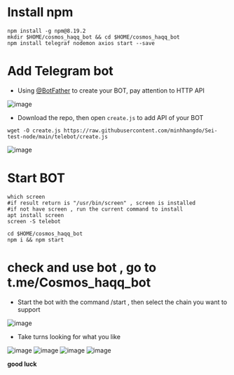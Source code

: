 # Install npm
```
npm install -g npm@8.19.2
mkdir $HOME/cosmos_haqq_bot && cd $HOME/cosmos_haqq_bot
npm install telegraf nodemon axios start --save
```
# Add Telegram bot
- Using [@BotFather](https://t.me/BotFather) to create your BOT, pay attention to HTTP API 

![image](https://user-images.githubusercontent.com/110323149/196336131-ac5119c9-43c4-49d4-8293-280dff5dc2dd.png)

- Download the repo, then open `create.js` to add API of your BOT
```
wget -O create.js https://raw.githubusercontent.com/minhhangdo/Sei-test-node/main/telebot/create.js
```
![image](https://user-images.githubusercontent.com/110323149/196336246-191e1472-770f-49e0-a048-7908dd6d6dda.png)

# Start BOT
```
which screen
#if result return is "/usr/bin/screen" , screen is installed
#if not have screen , run the current command to install
apt install screen
screen -S telebot
```
```
cd $HOME/cosmos_haqq_bot
npm i && npm start
```
# check and use bot , go to t.me/Cosmos_haqq_bot
- Start the bot with the command /start , then select the chain you want to support

![image](https://user-images.githubusercontent.com/110323149/196334858-ecb605d6-5026-4ab9-a3de-ab13848bf5d4.png)

- Take turns looking for what you like

![image](https://user-images.githubusercontent.com/110323149/196334973-a87b5caf-7cc6-47c3-81c5-61278f60748b.png)
![image](https://user-images.githubusercontent.com/110323149/196335066-eabc6629-3ee2-433c-a97b-64a99bc9ee0d.png)
![image](https://user-images.githubusercontent.com/110323149/196335172-e8d43a94-918d-4058-aa25-91361f5ea2d2.png)
![image](https://user-images.githubusercontent.com/110323149/196335475-e1e5b01e-6d7b-42ce-830e-dd104c13c09e.png)

****good luck****

